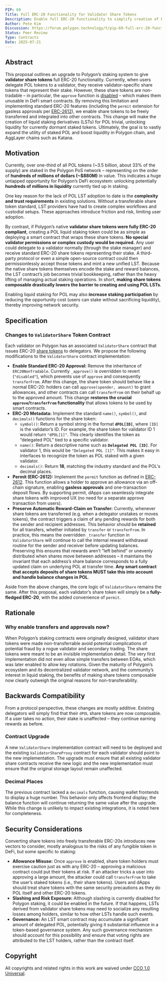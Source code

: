 ```yaml
---
PIP: 69
Title: Full ERC-20 Functionality for Validator Share Tokens
Description: Enable full ERC-20 functionality to simplify creation of POL liquid staking tokens (LSTs) and expand the utility of staked POL.
Author: Pete Kim
Discussion: https://forum.polygon.technology/t/pip-69-full-erc-20-functionality-for-validator-share-tokens/21162
Status: Peer Review
Type: Contracts
Date: 2025-07-21
---
```


## Abstract

This proposal outlines an upgrade to Polygon’s staking system to give **validator share tokens** full ERC-20 functionality. Currently, when users delegate POL tokens to a validator, they receive validator-specific share tokens that represent their stake. However, these share tokens are non-tradable – in particular, the `approve` function is [disabled](https://etherscan.io/address/0x7e94d6cabb20114b22a088d828772645f68cc67b#code) – which makes them unusable in DeFi smart contracts. By removing this limitation and implementing standard ERC-20 features (including the `permit` extension for gasless approvals per [ERC-2612](https://eips.ethereum.org/EIPS/eip-2612)), we enable share tokens to be freely transferred and integrated into other contracts. This change will make the creation of liquid staking derivatives (LSTs) for POL trivial, unlocking liquidity for currently dormant staked tokens. Ultimately, the goal is to vastly expand the utility of staked POL and boost liquidity in Polygon chain, and AggLayer chains such as Katana.

## Motivation

Currently, over one-third of all POL tokens (\~3.5 billion, about 33% of the supply) are staked in the Polygon PoS network – representing on the order of **hundreds of millions of dollars (\~$880M)** in value. This indicates a huge untapped opportunity for Polygon’s DeFi ecosystem: unlocking potentially **hundreds of millions in liquidity** currently tied up in staking.

One key reason for the lack of POL LST adoption to date is the **complexity and trust requirements** in existing solutions. Without a transferable share token standard, LST providers have had to create complex workflows and custodial setups. These approaches introduce friction and risk, limiting user adoption.

By contrast, if Polygon’s native **validator share tokens were fully ERC-20 compliant**, creating a POL liquid staking token could be as simple as deploying a smart contract that wraps these share tokens. **No special validator permissions or complex custody would be required.** Any user could delegate to a validator normally (through the stake manager) and receive standard ERC-20 share tokens representing their stake. A third-party protocol or even a simple open-source contract could then permissionlessly accept those tokens and mint a new unified LST. Because the native share tokens themselves encode the stake and reward balances, the LST contract’s job becomes trivial bookkeeping, rather than the heavy lifting of managing actual staking operations. In short, **making share tokens composable drastically lowers the barrier to creating and using POL LSTs**.

Enabling liquid staking for POL may also **increase staking participation** by reducing the opportunity cost (users can stake without sacrificing liquidity), thereby improving network security. 

## Specification

### Changes to `ValidatorShare` Token Contract

Each validator on Polygon has an associated `ValidatorShare` contract that issues ERC-20 [share tokens](https://github.com/maticnetwork/contracts/tree/eef53596046eda70a53653a8e5ff79b1cbf0a4f9/contracts/staking/validatorShare) to delegators. We propose the following modifications to the `ValidatorShare` contract implementation:

* **Enable Standard ERC-20 Approval:** Remove the inheritance of `ERC20NonTradable`. Currently `_approve()` is overridden to revert (`"disabled"`), which prevents use of `approve` and consequently `transferFrom`. After this change, the share token should behave like a normal ERC-20: holders can call `approve(spender, amount)` to grant allowances, and other contracts can call `transferFrom` on their behalf up to the approved amount. This change **restores the crucial `approve`/`transferFrom` functionality** that allows tokens to be used by smart contracts.
* **ERC-20 Metadata:** Implement the standard `name()`, `symbol()`, and `decimals()` functions for the share token:
  * `symbol()`: Return a symbol string in the format **`dPOL[ID]`**, where `[ID]` is the validator’s ID. For example, the share token for validator ID 1 would return `"dPOL[1]"`. This clearly identifies the token as “delegated POL” tied to a specific validator.
  * `name()`: Return a descriptive name such as **`Delegated POL [ID]`**. For validator 1, this would be `"Delegated POL [1]"`. This makes it easy in interfaces to recognize the token as POL staked with a given validator.
  * `decimals()`: Return **18**, matching the industry standard and the POL's decimal places.
* **Permit (ERC-2612):** Implement the `permit` function as defined in [ERC-2612](https://eips.ethereum.org/EIPS/eip-2612). This function allows a holder to approve an allowance via an off-chain signature, enabling **gasless approvals** and one-transaction deposit flows. By supporting permit, dApps can seamlessly integrate share tokens with improved UX (no need for a separate approve transaction from users).
* **Preserve Automatic Reward-Claim on Transfer:** Currently, whenever share tokens are transferred (e.g. when a delegator unstakes or moves tokens), the contract triggers a claim of any pending rewards for both the sender and recipient addresses. This behavior should be **retained** for all transfers, whether initiated by `transfer` or `transferFrom`. In practice, this means the overridden `_transfer` function in `ValidatorShare` will continue to call the internal reward withdrawal routine for the sender and receiver before updating balances. Preserving this ensures that rewards aren’t “left behind” or unevenly distributed when shares move between addresses – it maintains the invariant that each address’s share balance corresponds to a fully updated claim on underlying POL at transfer time. **Any smart contract that accepts deposits of share tokens MUST take this into account and handle balance changes in POL**.

Aside from the above changes, the core logic of `ValidatorShare` remains the same. After this proposal, each validator’s share token will simply be a **fully-fledged ERC-20**, with the added convenience of `permit`. 

## Rationale

### Why enable transfers and approvals now?

When Polygon’s staking contracts were originally designed, validator share tokens were made non-transferrable avoid potential complications of potential fraud by a rogue validator and secondary trading. The share tokens were meant to be an invisible implementation detail. The very first implementation did not even allow simple transfers between EOAs, which was later enabled to allow key rotations. Given the maturity of Polygon’s ecosystem and its decentralized validator network, and the community’s interest in liquid staking, the benefits of making share tokens composable now clearly outweigh the original reasons for non-transferability.

## Backwards Compatibility

From a protocol perspective, these changes are mostly additive. Existing delegators will simply find that their `dPOL` share tokens are now composable. If a user takes no action, their stake is unaffected – they continue earning rewards as before.

### Contract Upgrade

A new `ValidatorShare` implementation contract will need to be deployed and the existing `ValidatorShareProxy` contract for each validator should point to the new implementation. The upgrade must ensure that all existing validator share contracts receive the new logic and the new implementation must ensure that the original storage layout remain unaffected.

### Decimal Places

The previous contract lacked a `decimals` function, causing wallet frontends to display a huge number. This behavior only affects frontend display; the balance function will continue returning the same value after the upgrade. While this change is unlikely to impact existing integrations, it is noted here for completeness.

## Security Considerations

Converting share tokens into freely transferable ERC-20s introduces new vectors to consider, mostly analogous to the risks of any fungible token in DeFi, but some specific to staking:

* **Allowance Misuse:** Once `approve` is enabled, share token holders must exercise caution just as with any ERC-20 – approving a malicious contract could put their tokens at risk. If an attacker tricks a user into approving a large amount, the attacker could call `transferFrom` to take the user’s staked tokens (i.e., their share tokens). Users and dApps should treat share tokens with the same security precautions as they do POL itself and other ERC-20 tokens.
* **Slashing and Risk Exposure:** Although slashing is currently disabled for Polygon staking, it could be enabled in the future. If that happens, LSTs derived from validator share tokens may need to socialize any resulting losses among holders, similar to how other LSTs handle such events.
* **Governance:** An LST smart contract may accumulate a significant amount of delegated POL, potentially giving it substantial influence in a token-based governance system. Any such governance mechanism should account for this possibility and ensure that voting rights are attributed to the LST holders, rather than the contract itself.

## Copyright

All copyrights and related rights in this work are waived under [CCO 1.0 Universal](https://creativecommons.org/publicdomain/zero/1.0/legalcode).
